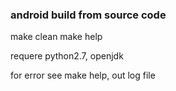 ### android build from source code


make clean
make help


requere python2.7, openjdk


for error see make help,
out log file
